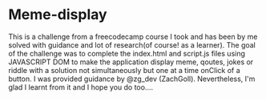 # Meme-display
This is a challenge from a freecodecamp course I took and has been by me solved with guidance and lot of research(of course! as a learner).
The goal of the challenge was to complete the index.html and script.js files using JAVASCRIPT DOM to make the application display meme, qoutes, jokes or riddle with a solution not simultaneously but one at a time onClick of a button. 
I was provided guidance by @zg_dev (ZachGoll).
Nevertheless, I'm glad I learnt from it and I hope you do too....
